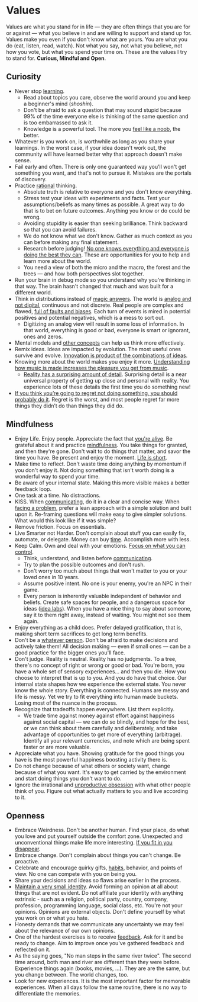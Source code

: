 # Values

Values are what you stand for in life — they are often things that you are for or against — what you believe in and are willing to support and stand up for. Values make you even if you don't know what are yours. You are what you do (eat, listen, read, watch). Not what you say, not what you believe, not how you vote, but what you spend your time on. These are the values I try to stand for. **Curious, Mindful and Open**.

## Curiosity

- Never stop [learning](learning.md).
  - Read about topics you care, observe the world around you and keep a beginner's mind (*shoshin*).
  - Don't be afraid to ask a question that may sound stupid because 99% of the time everyone else is thinking of the same question and is too embarrassed to ask it.
  - Knowledge is a powerful tool. The more you [feel like a noob](http://paulgraham.com/noob.html), the better.
- Whatever is you work on, is worthwhile as long as you share your learnings. In the worst case, if your idea doesn't work out, the community will have learned better why that approach doesn't make sense.
- Fail early and often. There is only one guaranteed way you'll won't get something you want, and that's not to pursue it. Mistakes are the portals of discovery.
- Practice [rational](rationality.md) thinking.
  - Absolute truth is relative to everyone and you don't know everything.
  - Stress test your ideas with experiments and facts. Test your assumptions/beliefs as many times as possible. A great way to do that is to bet on future outcomes. Anything you know or do could be wrong.
  - Avoiding stupidity is easier than seeking brilliance. Think backward so that you can avoid failures.
  - We do not know what we don't know. Gather as much context as you can before making any final statement.
  - Research before judging! [No one knows everything and everyone is doing the best they can](https://letterstoanewdeveloper.com/2019/08/12/there-are-no-adults-in-the-room/). These are opportunities for you to help and learn more about the world.
  - You need a view of both the micro and the macro, the forest and the trees — and how both perspectives slot together.
- Run your brain in debug mode so you understand why you're thinking in that way. The brain hasn't changed that much and was built for a different world.
- Think in distributions instead of [magic answers](http://cassandraxia.com/cogbiases). The world is [analog and not digital](https://waitbutwhy.com/2019/12/political-disney-world.html), continuous and not discrete. Real people are complex and flawed, [full of faults and biases](https://upload.wikimedia.org/wikipedia/commons/6/65/Cognitive_bias_codex_en.svg). Each turn of events is mired in potential positives and potential negatives, which is a mess to sort out.
  - Digitizing an analog view will result in some loss of information. In that world, everything is good or bad, everyone is smart or ignorant, ones and zeros.
- Mental models and [other concepts](concepts.md) can help us think more effectively.
- Remix ideas. Ideas are impacted by evolution. The most useful ones survive and evolve. [Innovation is product of the combinations of ideas](https://youtu.be/XUAIIQFoufs?list=WL).
- Knowing more about the world makes you enjoy it more. [Understanding how music is made increases the pleasure you get from music](https://youtu.be/JbVfcZxfIZo?list=WL).
  - [Reality has a surprising amount of detail](http://johnsalvatier.org/blog/2017/reality-has-a-surprising-amount-of-detail). Surprising detail is a near universal property of getting up close and personal with reality. You experience lots of these details the first time you do something new!
- [If you think you’re going to regret not doing something, you should probably do it](https://blog.samaltman.com/the-days-are-long-but-the-decades-are-short). Regret is the worst, and most people regret far more things they didn’t do than things they did do.

## Mindfulness

- Enjoy Life. Enjoy people. Appreciate the fact that [you're alive](https://youtu.be/9D05ej8u-gU). Be grateful about it and practice [mindfulness](https://youtu.be/hQo-CQzoW24). You take things for granted, and then they're gone. Don't wait to do things that matter, and savor the time you have. Be present and enjoy the moment. [Life is short](http://paulgraham.com/vb.html).
- Make time to reflect. Don't waste time doing anything by momentum if you don't enjoy it. Not doing something that isn't worth doing is a wonderful way to spend your time.
- Be aware of your internal state. Making this more visible makes a better feedback loop.
- One task at a time. No distractions.
- KISS. When [communicating](communications.md), do it in a clear and concise way. When [facing a problem](rationality.md#problem-solving), prefer a lean approach with a simple solution and built upon it. Re-framing questions will make easy to give simpler solutions. What would this look like if it was simple?
- Remove friction. Focus on essentials.
- Live Smarter not Harder. Don't complain about stuff you can easily fix, automate, or delegate. Money can buy [time](time.md). Accomplish more with less.
- Keep Calm. Own and deal with your emotions. [Focus on what you can control](health.md#stoicism).
  - Think, understand, and listen before [communicating](communications.md).
  - Try to plan the possible outcomes and don't rush.
  - Don't worry too much about things that won't matter to you or your loved ones in 10 years.
  - Assume positive intent. No one is your enemy, you're an NPC in their game.
  - Every person is inherently valuable independent of behavior and beliefs. Create safe spaces for people, and a dangerous space for ideas ([idea labs](https://mobile.twitter.com/waitbutwhy/status/1278035160454348800)). When you have a nice thing to say about someone, say it to them right away, instead of waiting. You might not see them again.
- Enjoy everything as a child does. Prefer delayed gratification, that is, making short term sacrifices to get long term benefits.
- Don't be a [whatever person](https://medium.com/@courtneyseiter/the-tribe-of-whatever-or-how-i-learned-to-make-a-decision-8ab0a76f1f0c#.vj7olnmm5). Don't be afraid to make decisions and actively take them! All decision making — even if small ones — can be a good practice for the bigger ones you'll face.
- Don't judge. Reality is neutral. Reality has no judgments. To a tree, there's no concept of right or wrong or good or bad. You're born, you have a whole set of sensory experiences... and then you die. How you choose to interpret that is up to you. And you do have that choice. Our internal state shapes how we experience the external state. You never know the whole story. Everything is connected. Humans are messy and life is messy. Yet we try to fit everything into human made buckets. Losing most of the nuance in the process.
- Recognize that tradeoffs happen everywhere. List them explicitly.
  - We trade time against money against effort against happiness against social capital — we can do so blindly, and hope for the best, or we can think about them carefully and deliberately, and take advantage of opportunities to get more of everything (arbitrage). Identify all your relevant currencies, and note which are being spent faster or are more valuable.
- Appreciate what you have. Showing gratitude for the good things you have is the most powerful happiness boosting activity there is.
- Do not change because of what others or society want, change because of what you want. It's easy to get carried by the environment and start doing things you don't want to do.
- Ignore the irrational and [unproductive obsession](https://waitbutwhy.com/2014/06/taming-mammoth-let-peoples-opinions-run-life.html) with what other people think of you. Figure out what actually matters to you and live according to it.

## Openness

- Embrace Weirdness. Don't be another human. Find your place, do what you love and put yourself outside the comfort zone. Unexpected and unconventional things make life more interesting. [If you fit in you disappear](https://twitter.com/tobi/status/1319017087948435458).
- Embrace change. Don't complain about things you can't change. Be proactive.
- Celebrate and encourage quirky gifts, [habits](habits.md), behavior, and points of view. No one can compete with you on being you.
- Share your decisions and ideas so flaws arise earlier in the process.
- [Maintain a very small identity](http://www.paulgraham.com/identity.html). Avoid forming an opinion at all about things that are not evident. Do not affiliate your identity with anything extrinsic - such as a religion, political party, country, company, profession, programming language, social class, etc. You're not your opinions. Opinions are external objects. Don't define yourself by what you work on or what you hate.
- Honesty demands that we communicate any uncertainty we may feel about the relevance of our own opinions.
- One of the hardest exercises is to receive [feedback](communications.md#feedback). Ask for it and be ready to change. Aim to improve once you've gathered feedback and reflected on it.
- As the saying goes, "No man steps in the same river twice". The second time around, both man and river are different than they were before. Experience things again (books, movies, ...). They are are the same, but you change between. The world changes, too.
- Look for new experiences. It is the most important factor for memorable experiences. When all days follow the same routine, there is no way to differentiate the memories. 
